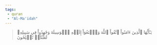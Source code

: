 ```yaml
---
tags: 
 - quran 
 - "Al-Ma'idah"
---
```


> يَـٰٓأَيُّهَا ٱلَّذِينَ ءَامَنُواْ ٱتَّقُواْ ٱللَّهَ وَٱبۡتَغُوٓاْ إِلَيۡهِ ٱلۡوَسِيلَةَ وَجَٰهِدُواْ فِي سَبِيلِهِۦ لَعَلَّكُمۡ تُفۡلِحُونَ
